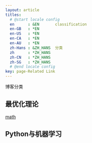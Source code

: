 ```yaml
---
layout: article
titles:
  # @start locale config
  en      : &EN       classification
  en-GB   : *EN
  en-US   : *EN
  en-CA   : *EN
  en-AU   : *EN
  zh-Hans : &ZH_HANS  分类
  zh      : *ZH_HANS
  zh-CN   : *ZH_HANS
  zh-SG   : *ZH_HANS
  # @end locale config
key: page-Related Link
---
```


博客分类

## 最优化理论

[math](/2021/04/27/math.html)

## Python与机器学习
